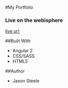 #My Portfolio


### Live on the webisphere
[live url]("http://tiy-jasonsteele-my-portfolio.surge.sh");

##Built With
* Angular 2
* CSS/SASS
* HTML5

##Author
* Jason Steele









